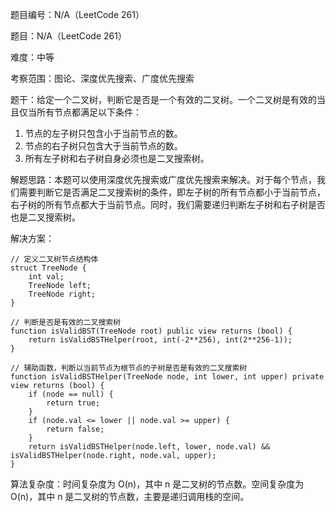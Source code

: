 题目编号：N/A（LeetCode 261）

题目：N/A（LeetCode 261）

难度：中等

考察范围：图论、深度优先搜索、广度优先搜索

题干：给定一个二叉树，判断它是否是一个有效的二叉树。一个二叉树是有效的当且仅当所有节点都满足以下条件：

1. 节点的左子树只包含小于当前节点的数。
2. 节点的右子树只包含大于当前节点的数。
3. 所有左子树和右子树自身必须也是二叉搜索树。

解题思路：本题可以使用深度优先搜索或广度优先搜索来解决。对于每个节点，我们需要判断它是否满足二叉搜索树的条件，即左子树的所有节点都小于当前节点，右子树的所有节点都大于当前节点。同时，我们需要递归判断左子树和右子树是否也是二叉搜索树。

解决方案：

```solidity
// 定义二叉树节点结构体
struct TreeNode {
    int val;
    TreeNode left;
    TreeNode right;
}

// 判断是否是有效的二叉搜索树
function isValidBST(TreeNode root) public view returns (bool) {
    return isValidBSTHelper(root, int(-2**256), int(2**256-1));
}

// 辅助函数，判断以当前节点为根节点的子树是否是有效的二叉搜索树
function isValidBSTHelper(TreeNode node, int lower, int upper) private view returns (bool) {
    if (node == null) {
        return true;
    }
    if (node.val <= lower || node.val >= upper) {
        return false;
    }
    return isValidBSTHelper(node.left, lower, node.val) && isValidBSTHelper(node.right, node.val, upper);
}
```

算法复杂度：时间复杂度为 O(n)，其中 n 是二叉树的节点数。空间复杂度为 O(n)，其中 n 是二叉树的节点数，主要是递归调用栈的空间。